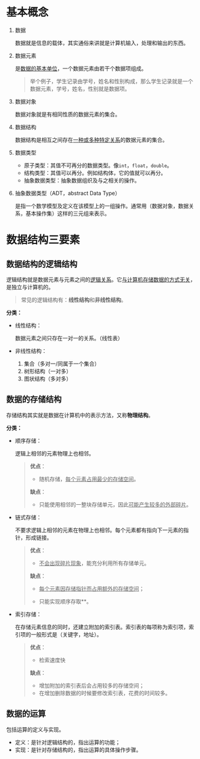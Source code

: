 # 基本概念

1. 数据

   数据就是信息的载体，其实通俗来讲就是计算机输入，处理和输出的东西。

2. 数据元素

   是<u>数据的基本单位</u>，一个数据元素由若干个数据项组成。
   
   > 举个例子，学生记录由学号，姓名和性别构成，那么学生记录就是一个数据元素，学号，姓名，性别就是数据项。

3. 数据对象

   数据对象就是有相同性质的数据元素的集合。

4. 数据结构

   数据结构是相互之间存在<u>一种或多种特定关系</u>的数据元素的集合。

5. 数据类型

   * 原子类型：其值不可再分的数据类型。像`int`，`float`，`double`。
   * 结构类型：其值可以再分。例如结构体，它的值就可以再分。
   * 抽象数据类型：抽象数据组织及与之相关的操作。

6. 抽象数据类型（ADT，abstract Data Type）

   是指一个数学模型及定义在该模型上的一组操作。通常用（数据对象，数据关系，基本操作集）这样的三元组来表示。

# 数据结构三要素

## 数据结构的逻辑结构

逻辑结构就是数据元素与元素之间的<u>逻辑关系</u>。它<u>与计算机存储数据的方式无关</u>，是独立与计算机的。

> 常见的逻辑结构有：**线性结构**和**非线性结构**。

**分类：**

* 线性结构：

  数据元素之间只存在一对一的关系。（线性表）

* 非线性结构：

  1. 集合（多对一/同属于一个集合）
  2. 树形结构（一对多）
  3. 图状结构（多对多）

## 数据的存储结构

存储结构其实就是数据在计算机中的表示方法，又称**物理结构**。

**分类：**

* 顺序存储：

  逻辑上相邻的元素物理上也相邻。

  > **优点**：
  >
  > * 随机存储，<u>每个元素占用最少的存储空间</u>。
  >
  > **缺点**：
  >
  > * 只能使用相邻的一整块存储单元，因此<u>可能产生较多的外部碎片</u>。

* 链式存储：

  不要求逻辑上相邻的元素在物理上也相邻。每个元素都有指向下一元素的指针，形成链接。

  > **优点**：
  >
  > * <u>不会出现碎片现象</u>，能充分利用所有存储单元。
  >
  > **缺点**：
  >
  > * <u>每个元素因存储指针而占用额外的存储空间</u>；
  >
  > * 只能实现顺序存取**。

* 索引存储：

  在存储元素信息的同时，还建立附加的索引表。索引表的每项称为索引项，索引项的一般形式是（关键字，地址）。

  > **优点**：
  >
  > * 检索速度快
  >
  > **缺点**：
  >
  > * 增加附加的索引表后会占用较多的存储空间；
  > * 在增加删除数据的时候要修改索引表，花费的时间较多。

## 数据的运算

包括运算的定义与实现。

* 定义：是针对逻辑结构的，指出运算的功能；
* 实现：是针对存储结构的，指出运算的具体操作步骤。
